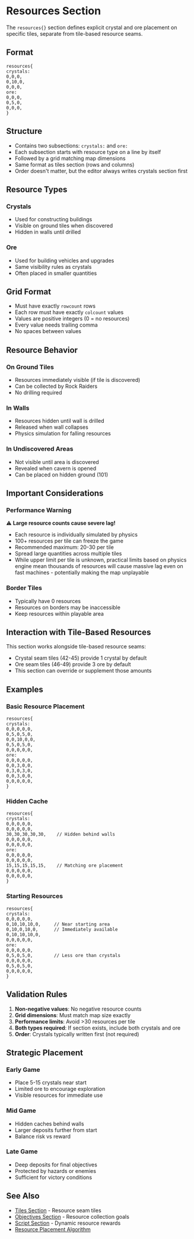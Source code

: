 # Resources Section

The `resources{}` section defines explicit crystal and ore placement on specific tiles, separate from tile-based resource seams.

## Format

```
resources{
crystals:
0,0,0,
0,10,0,
0,0,0,
ore:
0,0,0,
0,5,0,
0,0,0,
}
```

## Structure

- Contains two subsections: `crystals:` and `ore:`
- Each subsection starts with resource type on a line by itself
- Followed by a grid matching map dimensions
- Same format as tiles section (rows and columns)
- Order doesn't matter, but the editor always writes crystals section first

## Resource Types

### Crystals
- Used for constructing buildings
- Visible on ground tiles when discovered
- Hidden in walls until drilled

### Ore
- Used for building vehicles and upgrades
- Same visibility rules as crystals
- Often placed in smaller quantities

## Grid Format

- Must have exactly `rowcount` rows
- Each row must have exactly `colcount` values
- Values are positive integers (0 = no resources)
- Every value needs trailing comma
- No spaces between values

## Resource Behavior

### On Ground Tiles
- Resources immediately visible (if tile is discovered)
- Can be collected by Rock Raiders
- No drilling required

### In Walls
- Resources hidden until wall is drilled
- Released when wall collapses
- Physics simulation for falling resources

### In Undiscovered Areas
- Not visible until area is discovered
- Revealed when cavern is opened
- Can be placed on hidden ground (101)

## Important Considerations

### Performance Warning
⚠️ **Large resource counts cause severe lag!**
- Each resource is individually simulated by physics
- 100+ resources per tile can freeze the game
- Recommended maximum: 20-30 per tile
- Spread large quantities across multiple tiles
- While upper limit per tile is unknown, practical limits based on physics engine mean thousands of resources will cause massive lag even on fast machines - potentially making the map unplayable

### Border Tiles
- Typically have 0 resources
- Resources on borders may be inaccessible
- Keep resources within playable area

## Interaction with Tile-Based Resources

This section works alongside tile-based resource seams:
- Crystal seam tiles (42-45) provide 1 crystal by default
- Ore seam tiles (46-49) provide 3 ore by default
- This section can override or supplement those amounts

## Examples

### Basic Resource Placement
```
resources{
crystals:
0,0,0,0,0,
0,5,0,5,0,
0,0,10,0,0,
0,5,0,5,0,
0,0,0,0,0,
ore:
0,0,0,0,0,
0,0,3,0,0,
0,3,0,3,0,
0,0,3,0,0,
0,0,0,0,0,
}
```

### Hidden Cache
```
resources{
crystals:
0,0,0,0,0,
0,0,0,0,0,
30,30,30,30,30,    // Hidden behind walls
0,0,0,0,0,
0,0,0,0,0,
ore:
0,0,0,0,0,
0,0,0,0,0,
15,15,15,15,15,    // Matching ore placement
0,0,0,0,0,
0,0,0,0,0,
}
```

### Starting Resources
```
resources{
crystals:
0,0,0,0,0,
0,10,10,10,0,     // Near starting area
0,10,0,10,0,      // Immediately available
0,10,10,10,0,
0,0,0,0,0,
ore:
0,0,0,0,0,
0,5,0,5,0,        // Less ore than crystals
0,0,0,0,0,
0,5,0,5,0,
0,0,0,0,0,
}
```

## Validation Rules

1. **Non-negative values**: No negative resource counts
2. **Grid dimensions**: Must match map size exactly
3. **Performance limits**: Avoid >30 resources per tile
4. **Both types required**: If section exists, include both crystals and ore
5. **Order**: Crystals typically written first (not required)

## Strategic Placement

### Early Game
- Place 5-15 crystals near start
- Limited ore to encourage exploration
- Visible resources for immediate use

### Mid Game
- Hidden caches behind walls
- Larger deposits further from start
- Balance risk vs reward

### Late Game
- Deep deposits for final objectives
- Protected by hazards or enemies
- Sufficient for victory conditions

## See Also
- [Tiles Section](tiles.md) - Resource seam tiles
- [Objectives Section](objectives.md) - Resource collection goals
- [Script Section](script.md) - Dynamic resource rewards
- [Resource Placement Algorithm](../../../technical-reference/algorithms/resource-placement.md)